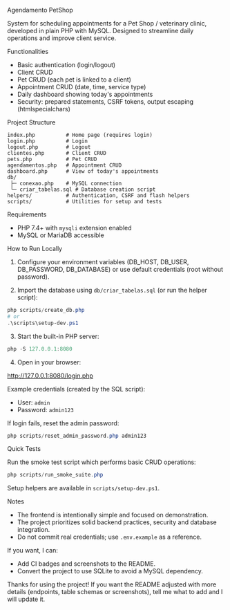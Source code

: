 Agendamento PetShop

System for scheduling appointments for a Pet Shop / veterinary clinic, developed in plain PHP with MySQL. Designed to streamline daily operations and improve client service.

Functionalities

- Basic authentication (login/logout)
- Client CRUD
- Pet CRUD (each pet is linked to a client)
- Appointment CRUD (date, time, service type)
- Daily dashboard showing today's appointments
- Security: prepared statements, CSRF tokens, output escaping (htmlspecialchars)

Project Structure

```
index.php          # Home page (requires login)
login.php          # Login
logout.php         # Logout
clientes.php       # Client CRUD
pets.php           # Pet CRUD
agendamentos.php   # Appointment CRUD
dashboard.php      # View of today's appointments
db/
 ├─ conexao.php    # MySQL connection
 └─ criar_tabelas.sql # Database creation script
helpers/           # Authentication, CSRF and flash helpers
scripts/           # Utilities for setup and tests
```

Requirements

- PHP 7.4+ with `mysqli` extension enabled
- MySQL or MariaDB accessible

How to Run Locally

1. Configure your environment variables (DB_HOST, DB_USER, DB_PASSWORD, DB_DATABASE) or use default credentials (root without password).

2. Import the database using `db/criar_tabelas.sql` (or run the helper script):

```powershell
php scripts/create_db.php
# or
.\scripts\setup-dev.ps1
```

3. Start the built-in PHP server:

```powershell
php -S 127.0.0.1:8080
```

4. Open in your browser:

http://127.0.0.1:8080/login.php

Example credentials (created by the SQL script):

- User: `admin`
- Password: `admin123`

If login fails, reset the admin password:

```powershell
php scripts/reset_admin_password.php admin123
```

Quick Tests

Run the smoke test script which performs basic CRUD operations:

```powershell
php scripts/run_smoke_suite.php
```

Setup helpers are available in `scripts/setup-dev.ps1`.

Notes

- The frontend is intentionally simple and focused on demonstration.
- The project prioritizes solid backend practices, security and database integration.
- Do not commit real credentials; use `.env.example` as a reference.

If you want, I can:

- Add CI badges and screenshots to the README.
- Convert the project to use SQLite to avoid a MySQL dependency.

Thanks for using the project! If you want the README adjusted with more details (endpoints, table schemas or screenshots), tell me what to add and I will update it.
